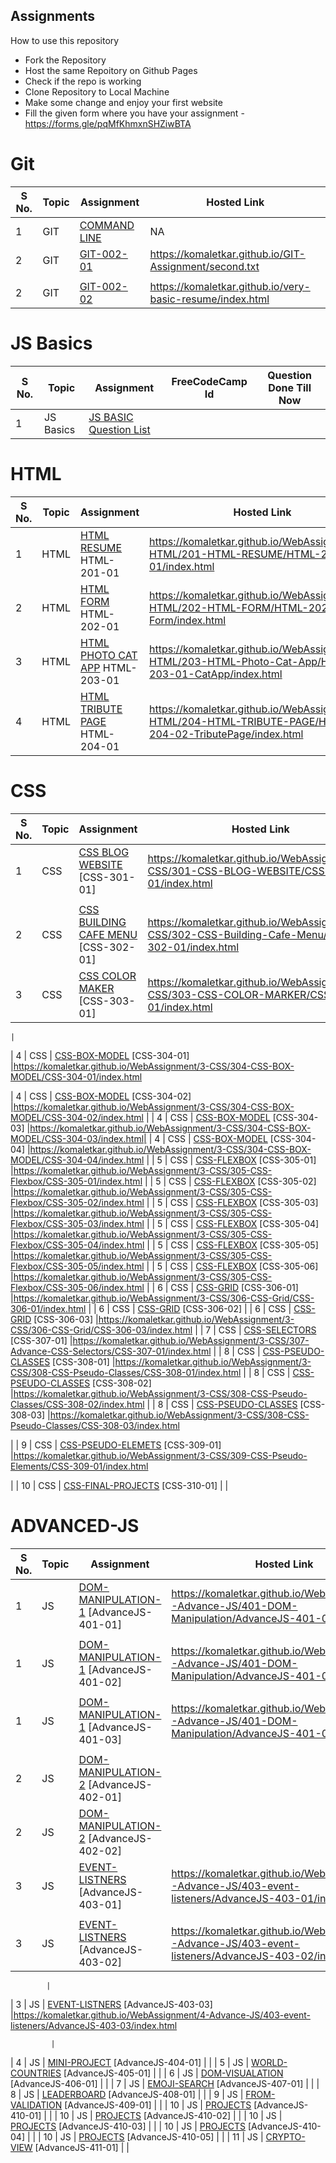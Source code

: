 ## Assignments

How to use this repository

- Fork the Repository
- Host the same Repoitory on Github Pages
- Check if the repo is working
- Clone Repository to Local Machine
- Make some change and enjoy your first website
- Fill the given form where you have your assignment - https://forms.gle/pqMfKhmxnSHZiwBTA

# Git

| S No. | Topic | Assignment                                   | Hosted Link |
| ----- | ----- | -------------------------------------------- | ----------- |
| 1     | GIT   | [COMMAND LINE](./0-Git/GIT-001-COMMANDLINE/) | NA          |
| 2     | GIT   | [GIT-002-01](./0-Git/GIT-002-GIT-PRACTICE/)  |https://komaletkar.github.io/GIT-Assignment/second.txt
        |
| 2     | GIT   | [GIT-002-02](./0-Git/GIT-002-GIT-PRACTICE/)  |https://komaletkar.github.io/very-basic-resume/index.html|

# JS Basics

| S No. | Topic     | Assignment                               | FreeCodeCamp Id | Question Done Till Now |
| ----- | --------- | ---------------------------------------- | --------------- | ---------------------- |
| 1     | JS Basics | [JS BASIC Question List](./1-JS-BASICS/) |                 |                        |

# HTML

| S No. | Topic | Assignment                                                         | Hosted Link |
| ----- | ----- | ------------------------------------------------------------------ | ----------- |
| 1     | HTML  | [HTML RESUME](./2-HTML/201-HTML-RESUME) HTML-201-01                |https://komaletkar.github.io/WebAssignment/2-HTML/201-HTML-RESUME/HTML-201-01/index.html|
| 2     | HTML  | [HTML FORM](./2-HTML/202-HTML-FORM/) HTML-202-01                   |https://komaletkar.github.io/WebAssignment/2-HTML/202-HTML-FORM/HTML-202-02-Form/index.html
| 3     | HTML  | [HTML PHOTO CAT APP](./2-HTML/203-HTML-Photo-Cat-App/) HTML-203-01 |https://komaletkar.github.io/WebAssignment/2-HTML/203-HTML-Photo-Cat-App/HTML-203-01-CatApp/index.html      |
| 4     | HTML  | [HTML TRIBUTE PAGE](./2-HTML/204-HTML-TRIBUTE-PAGE/) HTML-204-01   |https://komaletkar.github.io/WebAssignment/2-HTML/204-HTML-TRIBUTE-PAGE/HTML-204-02-TributePage/index.html        |

# CSS

| S No. | Topic | Assignment                                                                 | Hosted Link |
| ----- | ----- | -------------------------------------------------------------------------- | ----------- |
| 1     | CSS   | [CSS BLOG WEBSITE](./3-CSS/301-CSS-BLOG-WEBSITE/) [CSS-301-01]             |https://komaletkar.github.io/WebAssignment/3-CSS/301-CSS-BLOG-WEBSITE/CSS-301-01/index.html
    |
| 2     | CSS   | [CSS BUILDING CAFE MENU](./3-CSS/302-CSS-Building-Cafe-Menu/) [CSS-302-01] |https://komaletkar.github.io/WebAssignment/3-CSS/302-CSS-Building-Cafe-Menu/CSS-302-01/index.html        |
| 3     | CSS   | [CSS COLOR MAKER](./3-CSS/303-CSS-COLOR-MARKER/) [CSS-303-01]              |https://komaletkar.github.io/WebAssignment/3-CSS/303-CSS-COLOR-MARKER/CSS-303-01/index.html

    |
| 4     | CSS   | [CSS-BOX-MODEL](./3-CSS/304-CSS-BOX-MODEL/) [CSS-304-01]                   |https://komaletkar.github.io/WebAssignment/3-CSS/304-CSS-BOX-MODEL/CSS-304-01/index.html

| 4     | CSS   | [CSS-BOX-MODEL](./3-CSS/304-CSS-BOX-MODEL/) [CSS-304-02]                   |https://komaletkar.github.io/WebAssignment/3-CSS/304-CSS-BOX-MODEL/CSS-304-02/index.html    |
| 4     | CSS   | [CSS-BOX-MODEL](./3-CSS/304-CSS-BOX-MODEL/) [CSS-304-03]                   |https://komaletkar.github.io/WebAssignment/3-CSS/304-CSS-BOX-MODEL/CSS-304-03/index.html|
| 4     | CSS   | [CSS-BOX-MODEL](./3-CSS/304-CSS-BOX-MODEL/) [CSS-304-04]                   |https://komaletkar.github.io/WebAssignment/3-CSS/304-CSS-BOX-MODEL/CSS-304-04/index.html |
| 5     | CSS   | [CSS-FLEXBOX](./3-CSS/305-CSS-Flexbox/) [CSS-305-01]                       |https://komaletkar.github.io/WebAssignment/3-CSS/305-CSS-Flexbox/CSS-305-01/index.html
     |
| 5     | CSS   | [CSS-FLEXBOX](./3-CSS/305-CSS-Flexbox/) [CSS-305-02]                       |https://komaletkar.github.io/WebAssignment/3-CSS/305-CSS-Flexbox/CSS-305-02/index.html
  |
| 5     | CSS   | [CSS-FLEXBOX](./3-CSS/305-CSS-Flexbox/) [CSS-305-03]                       |https://komaletkar.github.io/WebAssignment/3-CSS/305-CSS-Flexbox/CSS-305-03/index.html
             |
| 5     | CSS   | [CSS-FLEXBOX](./3-CSS/305-CSS-Flexbox/) [CSS-305-04]                       |https://komaletkar.github.io/WebAssignment/3-CSS/305-CSS-Flexbox/CSS-305-04/index.html
    |
| 5     | CSS   | [CSS-FLEXBOX](./3-CSS/305-CSS-Flexbox/) [CSS-305-05]                       |https://komaletkar.github.io/WebAssignment/3-CSS/305-CSS-Flexbox/CSS-305-05/index.html           |
| 5     | CSS   | [CSS-FLEXBOX](./3-CSS/305-CSS-Flexbox/) [CSS-305-06]                       |https://komaletkar.github.io/WebAssignment/3-CSS/305-CSS-Flexbox/CSS-305-06/index.html    |
| 6     | CSS   | [CSS-GRID](./3-CSS/306-CSS-Grid/) [CSS-306-01]                             |https://komaletkar.github.io/WebAssignment/3-CSS/306-CSS-Grid/CSS-306-01/index.html     |
| 6     | CSS   | [CSS-GRID](./3-CSS/306-CSS-Grid/) [CSS-306-02]                             |
| 6     | CSS   | [CSS-GRID](./3-CSS/306-CSS-Grid/) [CSS-306-03]                             |https://komaletkar.github.io/WebAssignment/3-CSS/306-CSS-Grid/CSS-306-03/index.html           |
| 7     | CSS   | [CSS-SELECTORS](./3-CSS/307-Advance-CSS-Selectors/) [CSS-307-01]           |https://komaletkar.github.io/WebAssignment/3-CSS/307-Advance-CSS-Selectors/CSS-307-01/index.html      |
| 8     | CSS   | [CSS-PSEUDO-CLASSES](./3-CSS/308-CSS-Pseudo-Classes/) [CSS-308-01]         |https://komaletkar.github.io/WebAssignment/3-CSS/308-CSS-Pseudo-Classes/CSS-308-01/index.html
          |
| 8     | CSS   | [CSS-PSEUDO-CLASSES](./3-CSS/308-CSS-Pseudo-Classes/) [CSS-308-02]         |https://komaletkar.github.io/WebAssignment/3-CSS/308-CSS-Pseudo-Classes/CSS-308-02/index.html
         |
| 8     | CSS   | [CSS-PSEUDO-CLASSES](./3-CSS/308-CSS-Pseudo-Classes/) [CSS-308-03]         |https://komaletkar.github.io/WebAssignment/3-CSS/308-CSS-Pseudo-Classes/CSS-308-03/index.html

  |
| 9     | CSS   | [CSS-PSEUDO-ELEMETS](./3-CSS/309-CSS-Pseudo-Elements/) [CSS-309-01]        |https://komaletkar.github.io/WebAssignment/3-CSS/309-CSS-Pseudo-Elements/CSS-309-01/index.html

 |
| 10    | CSS   | [CSS-FINAL-PROJECTS](./3-CSS/310-Final-MCT-Projects/) [CSS-310-01]         |             |

# ADVANCED-JS

| S No. | Topic | Assignment                                                                                  | Hosted Link |
| ----- | ----- | ------------------------------------------------------------------------------------------- | ----------- |
| 1     | JS    | [DOM-MANIPULATION-1](./4-Advance-JS/401-DOM-Manipulation/) [AdvanceJS-401-01]               |https://komaletkar.github.io/WebAssignment/4-Advance-JS/401-DOM-Manipulation/AdvanceJS-401-01/index.html
             |
| 1     | JS    | [DOM-MANIPULATION-1](./4-Advance-JS/401-DOM-Manipulation/) [AdvanceJS-401-02]               |https://komaletkar.github.io/WebAssignment/4-Advance-JS/401-DOM-Manipulation/AdvanceJS-401-02/index.html
      |
| 1     | JS    | [DOM-MANIPULATION-1](./4-Advance-JS/401-DOM-Manipulation/) [AdvanceJS-401-03]               |https://komaletkar.github.io/WebAssignment/4-Advance-JS/401-DOM-Manipulation/AdvanceJS-401-03/index.html
       |
| 2     | JS    | [DOM-MANIPULATION-2](./4-Advance-JS/402-DOM-Manipulation/) [AdvanceJS-402-01]               |             |
| 2     | JS    | [DOM-MANIPULATION-2](./4-Advance-JS/402-DOM-Manipulation/) [AdvanceJS-402-02]               |             |
| 3     | JS    | [EVENT-LISTNERS](./4-Advance-JS/403-Event-Listeners/) [AdvanceJS-403-01]                    |https://komaletkar.github.io/WebAssignment/4-Advance-JS/403-event-listeners/AdvanceJS-403-01/index.html
          |
| 3     | JS    | [EVENT-LISTNERS](./4-Advance-JS/403-Event-Listeners/) [AdvanceJS-403-02]                    |https://komaletkar.github.io/WebAssignment/4-Advance-JS/403-event-listeners/AdvanceJS-403-02/index.html


            |
| 3     | JS    | [EVENT-LISTNERS](./4-Advance-JS/403-Event-Listeners/) [AdvanceJS-403-03]                    |https://komaletkar.github.io/WebAssignment/4-Advance-JS/403-event-listeners/AdvanceJS-403-03/index.html

             |
| 4     | JS    | [MINI-PROJECT](./4-Advance-JS/404-Mini-Project-Solar%20System/) [AdvanceJS-404-01]          |             |
| 5     | JS    | [WORLD-COUNTRIES](./4-Advance-JS/405-WorldCountries-Data-Visualization/) [AdvanceJS-405-01] |             |
| 6     | JS    | [DOM-VISUALATION](./4-Advance-JS/406-Data-visualization/) [AdvanceJS-406-01]                |             |
| 7     | JS    | [EMOJI-SEARCH](./4-Advance-JS/407-Emoji-search/) [AdvanceJS-407-01]                         |             |
| 8     | JS    | [LEADERBOARD](./4-Advance-JS/408-leaderboard/) [AdvanceJS-408-01]                           |             |
| 9     | JS    | [FROM-VALIDATION](./4-Advance-JS/409-form-validation/) [AdvanceJS-409-01]                   |             |
| 10    | JS    | [PROJECTS](./4-Advance-JS/410-Projects/) [AdvanceJS-410-01]                                 |             |
| 10    | JS    | [PROJECTS](./4-Advance-JS/410-Projects/) [AdvanceJS-410-02]                                 |             |
| 10    | JS    | [PROJECTS](./4-Advance-JS/410-Projects/) [AdvanceJS-410-03]                                 |             |
| 10    | JS    | [PROJECTS](./4-Advance-JS/410-Projects/) [AdvanceJS-410-04]                                 |             |
| 10    | JS    | [PROJECTS](./4-Advance-JS/410-Projects/) [AdvanceJS-410-05]                                 |             |
| 11    | JS    | [CRYPTO-VIEW](./4-Advance-JS/411-crypto-view/) [AdvanceJS-411-01]                           |             |
